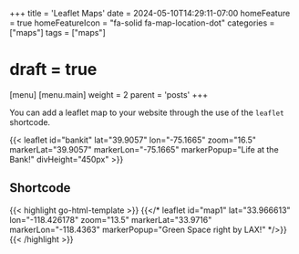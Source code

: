 +++
title = 'Leaflet Maps'
date = 2024-05-10T14:29:11-07:00
homeFeature = true
homeFeatureIcon = "fa-solid fa-map-location-dot"
categories = ["maps"]
tags = ["maps"]
# draft = true 
[menu]
 [menu.main]
  weight = 2
  parent = 'posts'
+++

You can add a leaflet map to your website through the use of the `leaflet` shortcode.

{{< leaflet id="bankit" lat="39.9057" lon="-75.1665" zoom="16.5" markerLat="39.9057" markerLon="-75.1665" markerPopup="Life at the Bank!" divHeight="450px" >}} 

<!--more-->

## Shortcode

{{< highlight go-html-template >}}
{{</* leaflet 
  id="map1" 
  lat="33.966613" 
  lon="-118.426178" 
  zoom="13.5" 
  markerLat="33.9716" 
  markerLon="-118.4363" 
  markerPopup="Green Space right by LAX!" 
*/>}}
{{< /highlight >}}

